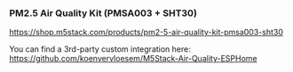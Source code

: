 ### PM2.5 Air Quality Kit (PMSA003 + SHT30)

https://shop.m5stack.com/products/pm2-5-air-quality-kit-pmsa003-sht30

You can find a 3rd-party custom integration here: https://github.com/koenvervloesem/M5Stack-Air-Quality-ESPHome
